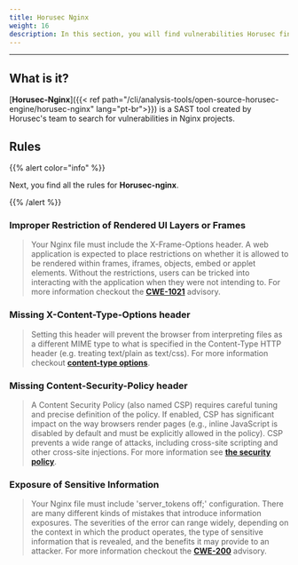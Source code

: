 ```yaml
---
title: Horusec Nginx
weight: 16
description: In this section, you will find vulnerabilities Horusec finds in nginx projects.
---
```


---

## **What is it?**

[**Horusec-Nginx**]({{< ref path="/cli/analysis-tools/open-source-horusec-engine/horusec-nginx" lang="pt-br">}}) is a SAST tool created by Horusec's team to search for vulnerabilities in Nginx projects. 

## Rules

{{% alert color="info" %}}

Next, you find all the rules for **Horusec-nginx**. 

{{% /alert %}}

### Improper Restriction of Rendered UI Layers or Frames


> Your Nginx file must include the X-Frame-Options header. A web application is expected to place restrictions on whether it is allowed to be rendered within frames, iframes, objects, embed or applet elements. Without the restrictions, users can be tricked into interacting with the application when they were not intending to. For more information checkout the [**CWE-1021**](**https://cwe.mitre.org/data/definitions/1021.html**) advisory.

### Missing X-Content-Type-Options header

> Setting this header will prevent the browser from interpreting files as a different MIME type to what is specified in the Content-Type HTTP header (e.g. treating text/plain as text/css). For more information checkout [**content-type options**](https://owasp.org/www-project-secure-headers/#x-content-type-options).

### Missing Content-Security-Policy header


> A Content Security Policy (also named CSP) requires careful tuning and precise definition of the policy. If enabled, CSP has significant impact on the way browsers render pages (e.g., inline JavaScript is disabled by default and must be explicitly allowed in the policy). CSP prevents a wide range of attacks, including cross-site scripting and other cross-site injections. For more information see [**the security policy**](https://owasp.org/www-project-secure-headers/#content-security-policy).

### Exposure of Sensitive Information


> Your Nginx file must include 'server_tokens off;' configuration. There are many different kinds of mistakes that introduce information exposures. The severities of the error can range widely, depending on the context in which the product operates, the type of sensitive information that is revealed, and the benefits it may provide to an attacker. For more information checkout the [**CWE-200**](https://cwe.mitre.org/data/definitions/200.html) advisory.
